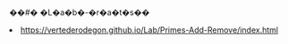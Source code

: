 ��#� �L�a�b�-�r�a�t�s��
<ul></ul>
<li><a href="_blank">https://vertederodegon.github.io/Lab/Primes-Add-Remove/index.html</a></li>
